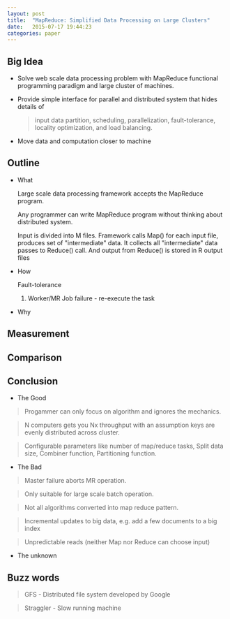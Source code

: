 ```yaml
---
layout: post
title:  "MapReduce: Simplified Data Processing on Large Clusters"
date:   2015-07-17 19:44:23
categories: paper
---
```


## Big Idea
  * Solve web scale data processing problem with MapReduce functional programming paradigm and large cluster of machines.

  * Provide simple interface for parallel and distributed system that hides details of
    > input data partition, scheduling, parallelization, fault-tolerance, locality optimization, and load balancing.

  * Move data and computation closer to machine

## Outline

  * What

    Large scale data processing framework accepts the MapReduce program.

    Any programmer can write MapReduce program without thinking about distributed system.

    Input is divided into M files. Framework calls Map() for each input file, produces set of "intermediate" data. It collects all "intermediate" data passes to Reduce() call. And output from Reduce() is stored in R output files

  * How

    Fault-tolerance
    1. Worker/MR Job failure - re-execute the task

  * Why

## Measurement

## Comparison

## Conclusion

   * The Good


  > Progammer can only focus on algorithm and ignores the mechanics.

  > N computers gets you Nx throughput with an assumption keys are evenly distributed across cluster.

  > Configurable parameters like number of map/reduce tasks, Split data size, Combiner function, Partitioning function.


  * The Bad

  > Master failure aborts MR operation.

  > Only suitable for large scale batch operation.

  > Not all algorithms converted into map reduce pattern.

  > Incremental updates to big data, e.g. add a few documents to a big index

  > Unpredictable reads (neither Map nor Reduce can choose input)

  * The unknown

## Buzz words

> GFS - Distributed file system developed by Google

> Straggler - Slow running machine
